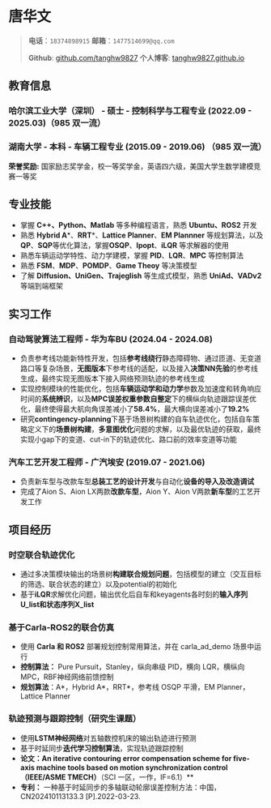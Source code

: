# 唐华文

> **电话**：`18374898915`   **邮箱**：`1477514699@qq.com`
> 
> **Github**: [github.com/tanghw9827](https://github.com/tanghw9827)  **个人博客**: [tanghw9827.github.io](https://tanghw9827.github.io)
>

## 教育信息

### 哈尔滨工业大学（深圳） - 硕士 - 控制科学与工程专业 (2022.09 - 2025.03)（985 双一流）

### 湖南大学 - 本科 - 车辆工程专业 (2015.09 - 2019.06) （985 双一流）

**荣誉奖励:** 国家励志奖学金，校一等奖学金，英语四六级，美国大学生数学建模竞赛一等奖

## 专业技能

- 掌握 **C++、Python、Matlab** 等多种编程语言，熟悉 **Ubuntu、ROS2** 开发
- 熟悉 **Hybrid A***、**RRT***、**Lattice Planner**、**EM Plannner** 等规划算法，以及 **QP**、**SQP**等优化算法，掌握**OSQP**、**Ipopt**、**iLQR** 等求解器的使用
- 熟悉车辆运动学特性、动力学建模，掌握 **PID**、**LQR**、**MPC** 等控制算法
- 熟悉 **FSM**、**MDP**、**POMDP**、**Game Theoy** 等决策模型
- 了解 **Diffusion、UniGen、Trajeglish** 等⽣成式模型，熟悉 **UniAd、VADv2** 等端到端框架

## 实习工作

### 自动驾驶算法工程师 - 华为车BU  (2024.04 - 2024.08)
- 负责参考线功能新特性开发，包括**参考线绕行**静态障碍物、通过匝道、无变道路口等复杂场景，**无图版本**下参考线的适配，以及接入**决策NN先验**的参考线生成，最终实现无图版本下接入网络预测轨迹的参考线生成
- 实现控制模块的性能优化，包括**车辆运动学和动力学**参数及加速度和转角响应时间的**系统辨识**，以及**MPC误差权重参数自整定**下的横纵向轨迹跟踪误差优化，最终使得最大航向角误差减小了**58.4%**，最大横向误差减小了**19.2%**
- 研究**contingency-planning**下基于场景树构建的自车轨迹优化，包括自车策略定义下的**场景树构建**，**多意图优化**问题的求解，以及最优轨迹的获取，最终实现小gap下的变道、cut-in下的轨迹优化、路口前的效率变道等功能
### 汽车工艺开发工程师 - 广汽埃安  (2019.07 - 2021.06)
- 负责新车型与改款车型**总装工艺的设计开发**与自动化**设备的导入及改造调试**
- 完成了Aion S、Aion LX两款**改款车型**，Aion Y、Aion V两款**新车型**的工艺开发工作

## 项目经历

### 时空联合轨迹优化
- 通过多决策模块输出的场景树**构建联合规划问题**，包括模型的建立（交互目标的筛选、联合状态的建立）以及potential的初始化
- 基于**iLQR**求解优化问题，输出优化后自车和keyagents各时刻的**输入序列U_list​和状态序列X_list**

###  基于Carla-ROS2的联合仿真
- 使用 **Carla 和 ROS2** 部署规划控制常用算法，并在 carla_ad_demo 场景中运行
- **控制算法：** Pure Pursuit，Stanley，纵向串级 PID，横向 LQR，横纵向 MPC，RBF神经网络前馈控制
- **规划算法**：A\*，Hybrid A\*，RRT\*，参考线 OSQP 平滑，EM Planner，Lattice Planner

### 轨迹预测与跟踪控制（研究生课题）
- 使用**LSTM神经网络**对五轴数控机床的输出轨迹进行预测
- 基于时延同步**迭代学习控制算法**，实现轨迹跟踪控制
- **论文：An iterative contouring error compensation scheme for five-axis machine tools based on motion synchronization control（IEEE/ASME TMECH）**（SCI 一区，一作，IF=6.1）**
- **专利：** 一种基于时延同步的多轴联动轮廓误差控制方法：中国，CN202410113133.3 [P].2022-03-23.
